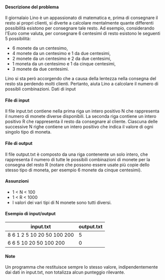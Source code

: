 #### Descrizione del problema

Il giornalaio Lino è un appassionato di matematica e, prima di consegnare il resto ai propri clienti, si diverte a calcolare mentalmente quante differenti possibilità esistono per consegnare tale resto. Ad esempio, considerando l'Euro come valuta, per consegnare 6 centesimi di resto esistono le seguenti 5 possibilità:
*    6 monete da un centesimo,
*    4 monete da un centesimo e 1 da due centesimi,
*    2 monete da un centesimo e 2 da due centesimi,
*    1 moneta da un centesimo e 1 da cinque centesimi,
*    3 monete da due centesimi.

Lino si sta però accorgendo che a causa della lentezza nella consegna del resto sta perdendo molti clienti. Pertanto, aiuta Lino a calcolare il numero di possibli combinazioni.
Dati di input

#### File di input

Il file input.txt contiene nella prima riga un intero positivo N che rappresenta il numero di monete diverse disponibili. La seconda riga contiene un intero positivo R che rappresenta il resto da consegnare al cliente. Ciascuna delle successive N righe contiene un intero positivo che indica il valore di ogni singolo tipo di moneta.

#### File di output
Il file output.txt è composto da una riga contenente un solo intero, che rappresenta il numero di tutte le possibili combinazioni di monete per la consegna del resto R (notare che possono essere usate più copie dello stesso tipo di moneta, per esempio 6 monete da cinque centesimi).

#### Assunzioni
*   1 < N < 100
*   1 < R < 1000
*   I valori dei vari tipi di N monete sono tutti diversi.

#### Esempio di input/output

<table class="table table-bordered sample-case">
  <thead class="thead-default">
    <tr>
      <th>input.txt</th>
      <th>output.txt</th>
    </tr>
  </thead>
  <tbody>
    <tr>
      <td>8
6
1
2
5
10
20
50
100
200</td>
      <td>5</td>
    </tr>
    <tr>
      <td>6
6
5
10
20
50
100
200</td>
      <td>0</td>
    </tr>
  </tbody>
</table>

#### Note
Un programma che restituisce sempre lo stesso valore, indipendentemente dai dati in input.txt, non totalizza alcun punteggio rilevante.
